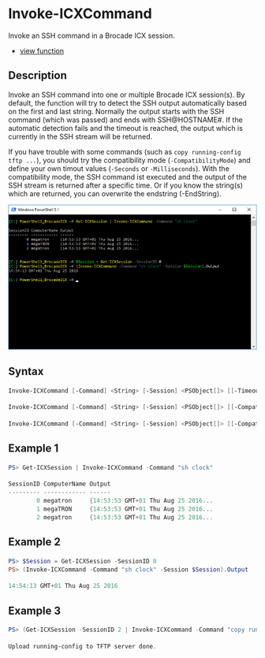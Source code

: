 # Invoke-ICXCommand

Invoke an SSH command in a Brocade ICX session.

* [view function](https://github.com/BornToBeRoot/PowerShell_BrocadeICX/blob/master/Module/BrocadeICX/Core/Invoke-ICXCommand.ps1)

## Description

Invoke an SSH command into one or multiple Brocade ICX session(s). By default, the function will try to detect the SSH output automatically based on the first and last string. Normally the output starts with the SSH command (which was passed) and ends with SSH@HOSTNAME#. If the automatic detection fails and the timeout is reached, the output which is currently in the SSH stream will be returned. 

If you have trouble with some commands (such as `copy running-config tftp ...`), you should try the compatibility mode (`-CompatibilityMode`) and define your own timout values (`-Seconds` or `-Milliseconds`). With the compatibility mode, the SSH command ist executed and the output of the SSH stream is returned after a specific time. Or if you know the string(s) which are returned, you can overwrite the endstring (-EndString).

![Screenshot](Images/Invoke-ICXCommand.png?raw=true)

## Syntax

```powershell
Invoke-ICXCommand [-Command] <String> [-Session] <PSObject[]> [[-Timeout] <Int32>] [[-EndString] <String[]>] [<CommonParameters>]

Invoke-ICXCommand [-Command] <String> [-Session] <PSObject[]> [[-CompatibilityMode]] [[-Seconds] <Int32>] [<CommonParameters>]

Invoke-ICXCommand [-Command] <String> [-Session] <PSObject[]> [[-CompatibilityMode]] [[-Milliseconds] <Int32>] [<CommonParameters>]
```

## Example 1

```powershell
PS> Get-ICXSession | Invoke-ICXCommand -Command "sh clock"  

SessionID ComputerName Output
--------- ------------ ------
        0 megatron     {14:53:53 GMT+01 Thu Aug 25 2016...
        1 megaTRON     {14:53:53 GMT+01 Thu Aug 25 2016...
        2 megatron     {14:53:53 GMT+01 Thu Aug 25 2016...
```

## Example 2

```powershell
PS> $Session = Get-ICXSession -SessionID 0
PS> (Invoke-ICXCommand -Command "sh clock" -Session $Session).Output

14:54:13 GMT+01 Thu Aug 25 2016
```

## Example 3
```powershell
PS> (Get-ICXSession -SessionID 2 | Invoke-ICXCommand -Command "copy running-config tftp 192.168.XXX.XXX" -CompatibilityMode -Seconds 5).Output

Upload running-config to TFTP server done.
```